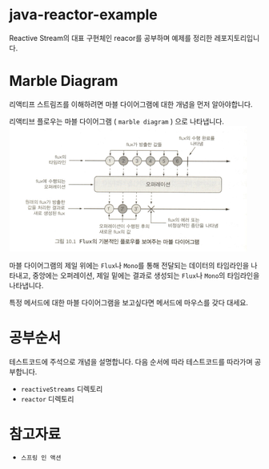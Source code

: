 # java-reactor-example
Reactive Stream의 대표 구현체인 reacor를 공부하며 예제를 정리한 레포지토리입니다.

# Marble Diagram
리액티프 스트림즈를 이해하려면 마블 다이어그램에 대한 개념을 먼저 알아야합니다.

리액티브 플로우는 마블 다이어그램 ( `marble diagram` ) 으로 나타냅니다.<br/>
![img.png](docs/images/img.png)<br/>

마블 다이어그램의 제일 위에는 `Flux`나 `Mono`를 통해 전달되는 데이터의 타임라인을 나타내고, 중앙에는 오퍼레이션, 제일 밑에는 결과로 생성되는 `Flux`나 `Mono`의 타임라인을 나타냅니다.

특정 메서드에 대한 마블 다이어그램을 보고싶다면 메서드에 마우스를 갖다 대세요.

# 공부순서
테스트코드에 주석으로 개념을 설명합니다. 다음 순서에 따라 테스트코드를 따라가며 공부합니다.

* `reactiveStreams` 디렉토리
* `reactor` 디렉토리


# 참고자료
* `스프링 인 액션`
